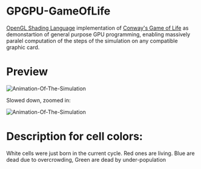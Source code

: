 # GPGPU-GameOfLife
[OpenGL Shading Language](https://en.wikipedia.org/wiki/OpenGL_Shading_Language) implementation of [Conway's Game of Life](https://en.wikipedia.org/wiki/Conway%27s_Game_of_Life) as demonstartion of general purpose GPU programming, enabling massively paralel computation of the steps of the simulation on any compatible graphic card.

# Preview

![Animation-Of-The-Simulation](https://github.com/BujakiAttila/GPGPU-GameOfLife/blob/master/doc/simulation.gif?raw=true)

Slowed down, zoomed in:

![Animation-Of-The-Simulation](https://github.com/BujakiAttila/GPGPU-GameOfLife/blob/master/doc/simulation-slow-motion.gif?raw=true)

#  Description for cell colors:

White cells were just born in the current cycle.
Red ones are living.
Blue are dead due to overcrowding,
Green are dead by under-population
